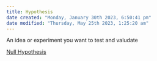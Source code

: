 ```yaml
---
title: Hypothesis
date created: "Monday, January 30th 2023, 6:50:41 pm"
date modified: "Thursday, May 25th 2023, 1:25:20 am"
---
```


An idea or experiment you want to test and valudate

[Null Hypothesis](Null%20Hypothesis.md)
